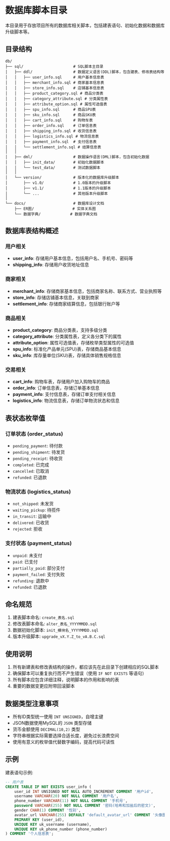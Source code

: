 # 数据库脚本目录

本目录用于存放项目所有的数据库相关脚本，包括建表语句、初始化数据和数据库升级脚本等。

## 目录结构

```
db/
├── sql/                      # SQL脚本主目录
│   ├── ddl/                  # 数据定义语言(DDL)脚本，包含建表、修改表结构等
│   │   ├── user_info.sql     # 用户基本信息表
│   │   ├── merchant_info.sql # 商家基本信息表
│   │   ├── store_info.sql    # 店铺基本信息表
│   │   ├── product_category.sql # 商品分类表
│   │   ├── category_attribute.sql # 分类属性表
│   │   ├── attribute_option.sql # 属性可选值表
│   │   ├── spu_info.sql      # 商品SPU表
│   │   ├── sku_info.sql      # 商品SKU表
│   │   ├── cart_info.sql     # 购物车表
│   │   ├── order_info.sql    # 订单信息表
│   │   ├── shipping_info.sql # 收货信息表
│   │   ├── logistics_info.sql # 物流信息表
│   │   ├── payment_info.sql  # 支付信息表
│   │   └── settlement_info.sql # 结算信息表
│   │
│   ├── dml/                  # 数据操作语言(DML)脚本，包含初始化数据
│   │   ├── init_data/        # 初始化数据脚本
│   │   └── test_data/        # 测试数据脚本
│   │
│   └── version/              # 版本化的数据库升级脚本
│       ├── v1.0/             # 1.0版本的升级脚本
│       ├── v1.1/             # 1.1版本的升级脚本
│       └── ...               # 其他版本升级脚本
│
└── docs/                     # 数据库设计文档
    ├── ER图/                 # 实体关系图
    └── 数据字典/             # 数据字典文档
```

## 数据库表结构概述

### 用户相关
- **user_info**: 存储用户基本信息，包括用户名、手机号、密码等
- **shipping_info**: 存储用户收货地址信息

### 商家相关
- **merchant_info**: 存储商家基本信息，包括商家名称、联系方式、营业执照等
- **store_info**: 存储店铺基本信息，关联到商家
- **settlement_info**: 存储商家结算信息，包括银行账户等

### 商品相关
- **product_category**: 商品分类表，支持多级分类
- **category_attribute**: 分类属性表，定义各分类下的属性
- **attribute_option**: 属性可选值表，存储枚举类型属性的可选值
- **spu_info**: 标准化产品单元(SPU)表，存储商品基本信息
- **sku_info**: 库存量单位(SKU)表，存储具体销售规格信息

### 交易相关
- **cart_info**: 购物车表，存储用户加入购物车的商品
- **order_info**: 订单信息表，存储订单基本信息
- **payment_info**: 支付信息表，存储订单支付相关信息
- **logistics_info**: 物流信息表，存储订单物流状态和信息

## 表状态枚举值

### 订单状态 (order_status)
- `pending_payment`: 待付款
- `pending_shipment`: 待发货
- `pending_receipt`: 待收货
- `completed`: 已完成
- `cancelled`: 已取消
- `refunded`: 已退款

### 物流状态 (logistics_status)
- `not_shipped`: 未发货
- `waiting_pickup`: 待揽件
- `in_transit`: 运输中
- `delivered`: 已收货
- `rejected`: 拒收

### 支付状态 (payment_status)
- `unpaid`: 未支付
- `paid`: 已支付
- `partially_paid`: 部分支付
- `payment_failed`: 支付失败
- `refunding`: 退款中
- `refunded`: 已退款

## 命名规范

1. 建表脚本命名: `create_表名.sql`
2. 修改表脚本命名: `alter_表名_YYYYMMDD.sql`
3. 数据初始化脚本: `init_模块名_YYYYMMDD.sql`
4. 版本升级脚本: `upgrade_vX.Y.Z_to_vA.B.C.sql`

## 使用说明

1. 所有新建表和修改表结构的操作，都应该先在此目录下创建相应的SQL脚本
2. 确保脚本可以重复执行而不产生错误（使用 `IF NOT EXISTS` 等语句）
3. 所有脚本应包含详细注释，说明脚本的作用和影响的表
4. 重要的数据变更应附带回滚脚本

## 数据类型注意事项

- 所有ID类型统一使用 `INT UNSIGNED`，自增主键
- JSON数据使用MySQL的 `JSON` 类型存储
- 货币金额使用 `DECIMAL(10,2)` 类型
- 字符串根据实际需要选择合适长度，避免过长浪费空间
- 使用有意义的枚举值代替数字编码，提高代码可读性

## 示例

建表语句示例:

```sql
-- 用户表
CREATE TABLE IF NOT EXISTS user_info (
    user_id INT UNSIGNED NOT NULL AUTO_INCREMENT COMMENT '用户id',
    username VARCHAR(20) NOT NULL COMMENT '用户名',
    phone_number VARCHAR(11) NOT NULL COMMENT '手机号',
    password VARCHAR(255) NOT NULL COMMENT '密码(哈希和加盐后的密文)',
    gender CHAR(1) COMMENT '性别',
    avatar_url VARCHAR(255) DEFAULT 'default_avatar_url' COMMENT '头像图片链接',
    PRIMARY KEY (user_id),
    UNIQUE KEY uk_username (username),
    UNIQUE KEY uk_phone_number (phone_number)
) COMMENT '个人信息表';
``` 